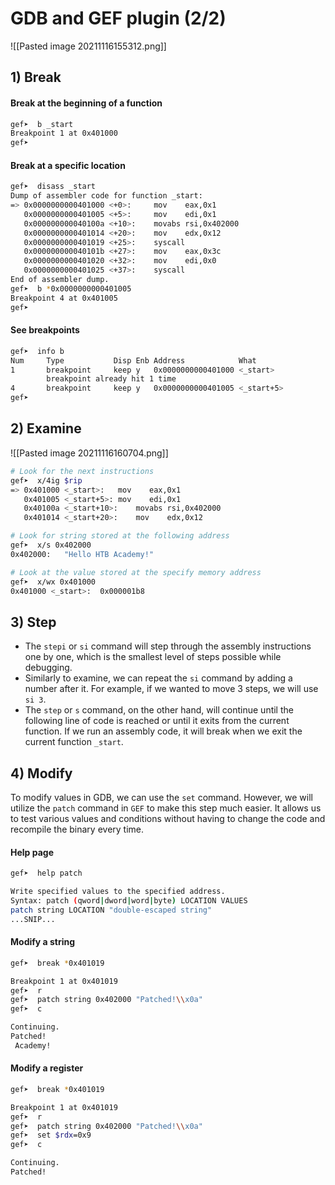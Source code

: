 # GDB and GEF plugin (2/2)

![[Pasted image 20211116155312.png]]

## 1) Break
#### Break at the beginning of a function
```bash
gef➤  b _start
Breakpoint 1 at 0x401000
gef➤  
```
#### Break at a specific location
```bash
gef➤  disass _start
Dump of assembler code for function _start:
=> 0x0000000000401000 <+0>:     mov    eax,0x1
   0x0000000000401005 <+5>:     mov    edi,0x1
   0x000000000040100a <+10>:    movabs rsi,0x402000
   0x0000000000401014 <+20>:    mov    edx,0x12
   0x0000000000401019 <+25>:    syscall 
   0x000000000040101b <+27>:    mov    eax,0x3c
   0x0000000000401020 <+32>:    mov    edi,0x0
   0x0000000000401025 <+37>:    syscall 
End of assembler dump.
gef➤  b *0x0000000000401005
Breakpoint 4 at 0x401005
gef➤
```
#### See breakpoints
```bash
gef➤  info b
Num     Type           Disp Enb Address            What
1       breakpoint     keep y   0x0000000000401000 <_start>
        breakpoint already hit 1 time
4       breakpoint     keep y   0x0000000000401005 <_start+5>
gef➤
```

## 2) Examine
![[Pasted image 20211116160704.png]]

```bash
# Look for the next instructions
gef➤  x/4ig $rip
=> 0x401000 <_start>:	mov    eax,0x1
   0x401005 <_start+5>:	mov    edi,0x1
   0x40100a <_start+10>:	movabs rsi,0x402000
   0x401014 <_start+20>:	mov    edx,0x12

# Look for string stored at the following address
gef➤  x/s 0x402000
0x402000:	"Hello HTB Academy!"

# Look at the value stored at the specify memory address
gef➤  x/wx 0x401000
0x401000 <_start>:	0x000001b8
```

## 3) Step
- The `stepi` or `si` command will step through the assembly instructions one by one, which is the smallest level of steps possible while debugging. 
- Similarly to examine, we can repeat the `si` command by adding a number after it. For example, if we wanted to move 3 steps, we will use `si 3`.
- The `step` or `s` command, on the other hand, will continue until the following line of code is reached or until it exits from the current function. If we run an assembly code, it will break when we exit the current function `_start`.

## 4) Modify
To modify values in GDB, we can use the `set` command. However, we will utilize the `patch` command in `GEF` to make this step much easier.
It allows us to test various values and conditions without having to change the code and recompile the binary every time.
#### Help page
```bash
gef➤  help patch

Write specified values to the specified address.
Syntax: patch (qword|dword|word|byte) LOCATION VALUES
patch string LOCATION "double-escaped string"
...SNIP...
```
#### Modify a string
```bash
gef➤  break *0x401019

Breakpoint 1 at 0x401019
gef➤  r
gef➤  patch string 0x402000 "Patched!\\x0a"
gef➤  c

Continuing.
Patched!
 Academy!
```
#### Modify a register
```bash
gef➤  break *0x401019

Breakpoint 1 at 0x401019
gef➤  r
gef➤  patch string 0x402000 "Patched!\\x0a"
gef➤  set $rdx=0x9
gef➤  c

Continuing.
Patched!
```